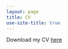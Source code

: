 ```yaml
---
layout: page
title: CV
use-site-title: true
---
```


Download my CV [here](https://drive.google.com/file/d/1eJDzJj1dJ4PmEJDDRXJec9SiOcd8hkvF/view?usp=sharing)
